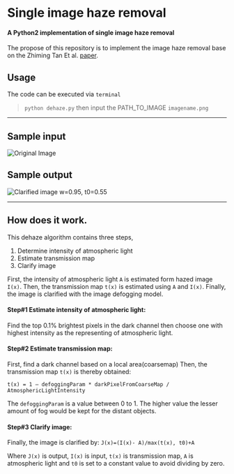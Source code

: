 # Single image haze removal
#### A Python2 implementation of single image haze removal

The propose of this repository is to implement the image haze removal base on the Zhiming Tan Et al. [paper](https://pdfs.semanticscholar.org/64ca/a24f2cb3fff6d8eb966f90078f0d0b8a7db0.pdf).

## Usage

The code can be executed via `terminal`
>	```python dehaze.py```
> then input the PATH_TO_IMAGE
> ```imagename.png```

---

## Sample input
![Original Image](https://github.com/kindraywind/SingleImageHazeRemover/blob/master/sample/ex_input.jpg?raw=true)

## Sample output
![Clarified image w=0.95, t0=0.55](https://github.com/kindraywind/SingleImageHazeRemover/blob/master/sample/ex_output.jpg?raw=true)

---

## How does it work.
This dehaze algorithm contains three steps,

1) Determine intensity of atmospheric light
2) Estimate transmission map
3) Clarify image

First, the intensity of atmospheric light `A` is estimated form hazed image `I(x)`. Then, the transmission map `t(x)` is estimated using `A` and `I(x)`. Finally, the image is clarified with the image defogging model.

#### Step#1 Estimate intensity of atmospheric light:
Find the top 0.1% brightest pixels in the dark channel then choose one with highest intensity as the representing of atmospheric light.

#### Step#2 Estimate transmission map:
First, find a dark channel based on a local area(coarsemap)
Then, the transmission map `t(x)` is thereby obtained:

```t(x) = 1 – defoggingParam * darkPixelFromCoarseMap / AtmosphericLightIntensity```

The ```defoggingParam``` is a value between 0 to 1. The higher value the lesser amount of fog would be kept for the distant objects.

#### Step#3 Clarify image:
Finally, the image is clarified by: ```J(x)=(I(x)- A)/max(t(x), t0)+A```

Where `J(x)` is output, `I(x)` is input, `t(x)` is transmission map, `A` is atmospheric light and `t0` is set to a constant value to avoid dividing by zero.
